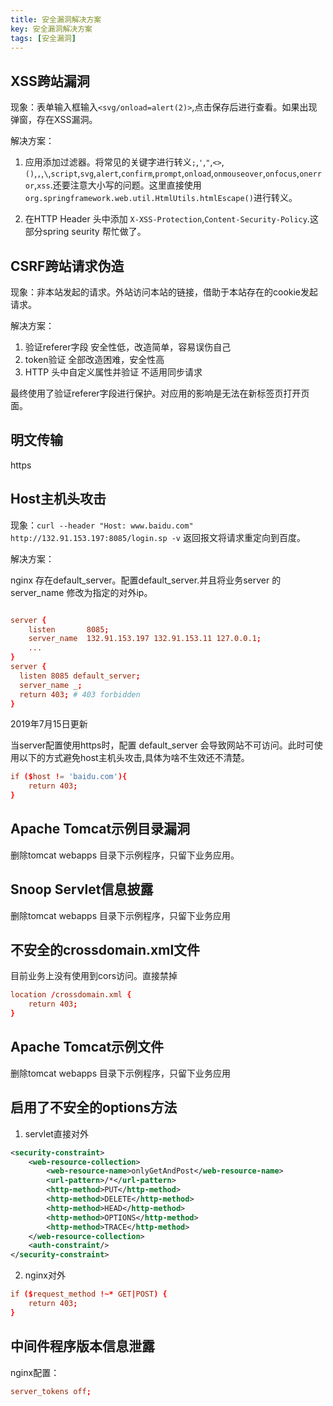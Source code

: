 ```yaml
---
title: 安全漏洞解决方案
key: 安全漏洞解决方案
tags: [安全漏洞]
---
```


## XSS跨站漏洞

现象：表单输入框输入`<svg/onload=alert(2)>`,点击保存后进行查看。如果出现弹窗，存在XSS漏洞。

解决方案：

1. 应用添加过滤器。将常见的关键字进行转义`;`,`'`,`"`,`<>`,`()`,`,`,`\`,`script`,`svg`,`alert`,`confirm`,`prompt`,`onload`,`onmouseover`,`onfocus`,`onerror`,`xss`.还要注意大小写的问题。这里直接使用`org.springframework.web.util.HtmlUtils.htmlEscape()`进行转义。

2. 在HTTP Header 头中添加 `X-XSS-Protection`,`Content-Security-Policy`.这部分spring seurity 帮忙做了。

## CSRF跨站请求伪造

现象：非本站发起的请求。外站访问本站的链接，借助于本站存在的cookie发起请求。

解决方案：

1. 验证referer字段 安全性低，改造简单，容易误伤自己
2. token验证 全部改造困难，安全性高
3. HTTP 头中自定义属性并验证 不适用同步请求

最终使用了验证referer字段进行保护。对应用的影响是无法在新标签页打开页面。

## 明文传输

https

## Host主机头攻击

现象：`curl --header "Host: www.baidu.com" http://132.91.153.197:8085/login.sp -v` 返回报文将请求重定向到百度。


解决方案： 

nginx 存在default_server。配置default_server.并且将业务server 的server_name 修改为指定的对外ip。

```conf

server {
    listen       8085;
    server_name  132.91.153.197 132.91.153.11 127.0.0.1;
    ...
}
server {
  listen 8085 default_server;
  server_name _;
  return 403; # 403 forbidden
}

```

2019年7月15日更新

当server配置使用https时，配置 default_server 会导致网站不可访问。此时可使用以下的方式避免host主机头攻击,具体为啥不生效还不清楚。

```conf
if ($host != 'baidu.com'){
    return 403;
}

```

## Apache Tomcat示例目录漏洞

删除tomcat webapps 目录下示例程序，只留下业务应用。

## Snoop Servlet信息披露

删除tomcat webapps 目录下示例程序，只留下业务应用

## 不安全的crossdomain.xml文件

目前业务上没有使用到cors访问。直接禁掉

```conf
location /crossdomain.xml {
    return 403;
}

```

## Apache Tomcat示例文件

删除tomcat webapps 目录下示例程序，只留下业务应用

## 启用了不安全的options方法

1. servlet直接对外

```xml
<security-constraint>
    <web-resource-collection>
        <web-resource-name>onlyGetAndPost</web-resource-name>
        <url-pattern>/*</url-pattern>
        <http-method>PUT</http-method>
        <http-method>DELETE</http-method>
        <http-method>HEAD</http-method>
        <http-method>OPTIONS</http-method>
        <http-method>TRACE</http-method>
    </web-resource-collection>
    <auth-constraint/>
</security-constraint>

```

2. nginx对外

```conf
if ($request_method !~* GET|POST) {
    return 403;
}
```

## 中间件程序版本信息泄露

nginx配置：

```conf
server_tokens off;
```